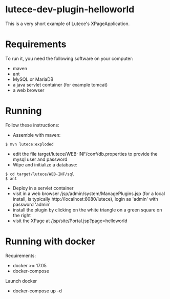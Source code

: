 # lutece-dev-plugin-helloworld
This is a very short example of Lutece's XPageApplication.

# Requirements
To run it, you need the following software on your computer:
* maven
* ant
* MySQL or MariaDB
* a java servlet container (for example tomcat)
* a web browser

# Running
Follow these instructions:
* Assemble with maven:
```
$ mvn lutece:exploded
```
* edit the file target/lutece/WEB-INF/conf/db.properties to provide the mysql user and password
* Wipe and initialize a database:
```
$ cd target/lutece/WEB-INF/sql
$ ant
```
* Deploy in a servlet container
* visit in a web browser <webapp-base>/jsp/admin/system/ManagePlugins.jsp (for a local install, <webapp-base> is typically http://localhost:8080/lutece), login as 'admin' with password 'admin'
* install the plugin by clicking on the white triangle on a green square on the right
* visit the XPage at <webapp-base>/jsp/site/Portal.jsp?page=helloworld

# Running with docker
Requirements:
* docker >= 17.05
* docker-compose

Launch docker
* docker-compose up -d 
